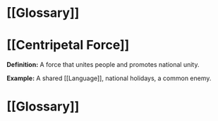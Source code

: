 # [[Glossary]]

# [[Centripetal Force]] 
**Definition:**  A force that unites people and promotes national unity.

**Example:**  A shared [[Language]], national holidays, a common enemy.

# [[Glossary]]